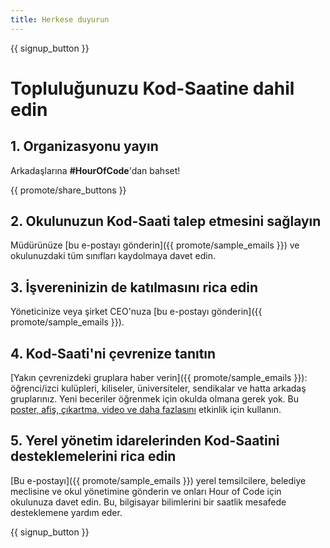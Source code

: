 ```yaml
---
title: Herkese duyurun
---
```


{{ signup_button }}

# Topluluğunuzu Kod-Saatine dahil edin

## 1. Organizasyonu yayın

Arkadaşlarına **#HourOfCode**'dan bahset!

{{ promote/share_buttons }}

## 2. Okulunuzun Kod-Saati talep etmesini sağlayın

Müdürünüze [bu e-postayı gönderin]({{ promote/sample_emails }}) ve okulunuzdaki tüm sınıfları kaydolmaya davet edin.

## 3. İşvereninizin de katılmasını rica edin

Yöneticinize veya şirket CEO'nuza [bu e-postayı gönderin]({{ promote/sample_emails }}).

## 4. Kod-Saati'ni çevrenize tanıtın

[Yakın çevrenizdeki gruplara haber verin]({{ promote/sample_emails }}): öğrenci/izci kulüpleri, kiliseler, üniversiteler, sendikalar ve hatta arkadaş gruplarınız. Yeni beceriler öğrenmek için okulda olmana gerek yok. Bu [poster, afiş, çıkartma, video ve daha fazlasını](/promote/resources) etkinlik için kullanın.

## 5. Yerel yönetim idarelerinden Kod-Saatini desteklemelerini rica edin

[Bu e-postayı]({{ promote/sample_emails }}) yerel temsilcilere, belediye meclisine ve okul yönetimine gönderin ve onları Hour of Code için okulunuza davet edin. Bu, bilgisayar bilimlerini bir saatlik mesafede desteklemene yardım eder.

{{ signup_button }}